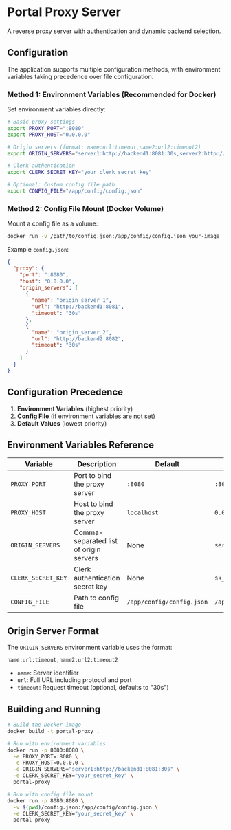 # Portal Proxy Server

A reverse proxy server with authentication and dynamic backend selection.

## Configuration

The application supports multiple configuration methods, with environment variables taking precedence over file configuration.

### Method 1: Environment Variables (Recommended for Docker)

Set environment variables directly:

```bash
# Basic proxy settings
export PROXY_PORT=":8080"
export PROXY_HOST="0.0.0.0"

# Origin servers (format: name:url:timeout,name2:url2:timeout2)
export ORIGIN_SERVERS="server1:http://backend1:8081:30s,server2:http://backend2:8082:30s"

# Clerk authentication
export CLERK_SECRET_KEY="your_clerk_secret_key"

# Optional: Custom config file path
export CONFIG_FILE="/app/config/config.json"
```

### Method 2: Config File Mount (Docker Volume)

Mount a config file as a volume:

```bash
docker run -v /path/to/config.json:/app/config/config.json your-image
```

Example `config.json`:
```json
{
  "proxy": {
    "port": ":8080",
    "host": "0.0.0.0",
    "origin_servers": [
      {
        "name": "origin_server_1",
        "url": "http://backend1:8081",
        "timeout": "30s"
      },
      {
        "name": "origin_server_2",
        "url": "http://backend2:8082",
        "timeout": "30s"
      }
    ]
  }
}
```

## Configuration Precedence

1. **Environment Variables** (highest priority)
2. **Config File** (if environment variables are not set)
3. **Default Values** (lowest priority)

## Environment Variables Reference

| Variable | Description | Default | Example |
|----------|-------------|---------|---------|
| `PROXY_PORT` | Port to bind the proxy server | `:8080` | `:8080` |
| `PROXY_HOST` | Host to bind the proxy server | `localhost` | `0.0.0.0` |
| `ORIGIN_SERVERS` | Comma-separated list of origin servers | None | `server1:http://backend1:8081:30s,server2:http://backend2:8082:30s` |
| `CLERK_SECRET_KEY` | Clerk authentication secret key | None | `sk_test_...` |
| `CONFIG_FILE` | Path to config file | `/app/config/config.json` | `/app/config/config.json` |

## Origin Server Format

The `ORIGIN_SERVERS` environment variable uses the format:
```
name:url:timeout,name2:url2:timeout2
```

- `name`: Server identifier
- `url`: Full URL including protocol and port
- `timeout`: Request timeout (optional, defaults to "30s")

## Building and Running

```bash
# Build the Docker image
docker build -t portal-proxy .

# Run with environment variables
docker run -p 8080:8080 \
  -e PROXY_PORT=:8080 \
  -e PROXY_HOST=0.0.0.0 \
  -e ORIGIN_SERVERS="server1:http://backend1:8081:30s" \
  -e CLERK_SECRET_KEY="your_secret_key" \
  portal-proxy

# Run with config file mount
docker run -p 8080:8080 \
  -v $(pwd)/config.json:/app/config/config.json \
  -e CLERK_SECRET_KEY="your_secret_key" \
  portal-proxy
``` 